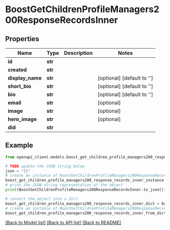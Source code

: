 # BoostGetChildrenProfileManagers200ResponseRecordsInner


## Properties

Name | Type | Description | Notes
------------ | ------------- | ------------- | -------------
**id** | **str** |  | 
**created** | **str** |  | 
**display_name** | **str** |  | [optional] [default to '']
**short_bio** | **str** |  | [optional] [default to '']
**bio** | **str** |  | [optional] [default to '']
**email** | **str** |  | [optional] 
**image** | **str** |  | [optional] 
**hero_image** | **str** |  | [optional] 
**did** | **str** |  | 

## Example

```python
from openapi_client.models.boost_get_children_profile_managers200_response_records_inner import BoostGetChildrenProfileManagers200ResponseRecordsInner

# TODO update the JSON string below
json = "{}"
# create an instance of BoostGetChildrenProfileManagers200ResponseRecordsInner from a JSON string
boost_get_children_profile_managers200_response_records_inner_instance = BoostGetChildrenProfileManagers200ResponseRecordsInner.from_json(json)
# print the JSON string representation of the object
print(BoostGetChildrenProfileManagers200ResponseRecordsInner.to_json())

# convert the object into a dict
boost_get_children_profile_managers200_response_records_inner_dict = boost_get_children_profile_managers200_response_records_inner_instance.to_dict()
# create an instance of BoostGetChildrenProfileManagers200ResponseRecordsInner from a dict
boost_get_children_profile_managers200_response_records_inner_from_dict = BoostGetChildrenProfileManagers200ResponseRecordsInner.from_dict(boost_get_children_profile_managers200_response_records_inner_dict)
```
[[Back to Model list]](../README.md#documentation-for-models) [[Back to API list]](../README.md#documentation-for-api-endpoints) [[Back to README]](../README.md)



